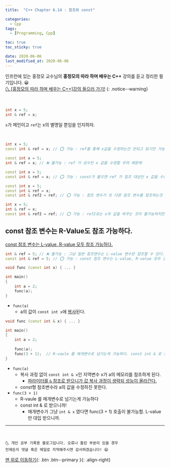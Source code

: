 ```yaml
---
title:  "C++ Chapter 6.14 : 참조와 const" 

categories:
  - Cpp
tags:
  - [Programming, Cpp]

toc: true
toc_sticky: true

date: 2020-06-06
last_modified_at: 2020-06-06
---
```


인프런에 있는 홍정모 교수님의 **홍정모의 따라 하며 배우는 C++** 강의를 듣고 정리한 필기입니다. 😀    
[🌜 [홍정모의 따라 하며 배우는 C++]강의 들으러 가기!](https://www.inflearn.com/course/following-c-plus)
{: .notice--warning}

<br>

```cpp
int x = 5;
int & ref = x;
```
`x`가 메인이고 `ref`는 x의 별명일 뿐임을 인지하자.

<br>

```cpp
int x = 5;
const int & ref = x; // ⭕ 가능 : ref를 통해 x값을 수정하는건 안되고 읽기만 가능

const int x = 5;
int & ref = x; // ❌ 불가능 : ref 가 상수인 x 값을 수정할 우려 때문에

const int x = 5;
const int & ref = x; // ⭕ 가능 : const가 붙으면 ref 가 참조 대상인 x 값을 수정 못하니까 우려가 사라지므로.

const int x = 5;
const int & ref = x;
const int & ref2 = ref; // ⭕ 가능 : 참조 변수가 또 다른 참조 변수를 참조하는것 가능. x의 별명은 ref, ref2 2개가 된다.

int x = 5;
int & ref = x;
const int & ref2 = ref; // ⭕ 가능 : ref2로는 x의 값을 바꾸는 것이 불가능하지만 ref로는 x의 값을 바꿀 수 있다.

```

## const 참조 변수는 R-Value도 참조 가능하다.
<u>const 참조 변수는 L-value, R-value 모두 참조 가능하다.</u>

```cpp
int & ref = 5; // ❌ 불가능 : 그냥 일반 참조변수는 L-value 변수만 참조할 수 있다.
const int & ref = 5; // ⭕ 가능 : const 참조 변수는 L-value, R-value 모두 참조 가능하다.
```

```cpp
void func (const int x) { ... } 

int main()
{
    int a = 2;
    func(a);
}
```
- `func(a)` 
  - a의 값이 `const int x`에 <u>복사</u>된다.

```cpp
void func (const int & x) { ... }

int main()
{
    int a = 2;
    
    func(a); 
    func(3 + 1);  // R-vaule 를 매개변수로 넘기는게 가능하다. const int & 로 받으니까!
}
```
- `func(a)` 
  - 복사 과정 없이 `const int & x`인 지역변수 x가 a의 메모리를 참조하게 된다. 
    - <u>파라미터를 `&` 참조로 받으니가 값 복사 과정이 생략되 성능이 올라간다.</u>
  - const형 참조변수라 a의 값을 수정하진 못한다.
- `func(3 + 1)`
  - R-vaule 를 매개변수로 넘기는게 가능하다
  - const int & 로 받으니까!
    - 매개변수가 그냥 `int & x` 였다면 func(3 + 1) 호출이 불가능함. L-value만 대입 받으니까.

***
<br>

    🌜 개인 공부 기록용 블로그입니다. 오류나 틀린 부분이 있을 경우 
    언제든지 댓글 혹은 메일로 지적해주시면 감사하겠습니다! 😄

[맨 위로 이동하기](#){: .btn .btn--primary }{: .align-right}